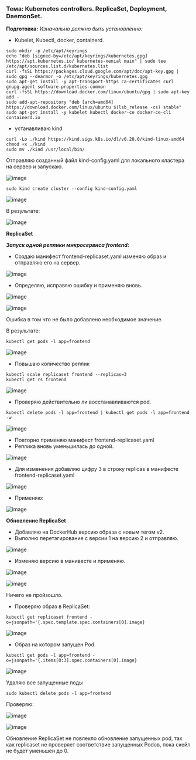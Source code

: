 ### Тема: Kubernetes controllers. ReplicaSet, Deployment, DaemonSet.

__Подготовка:__
_Изначально должно быть установленно:_

- Kubelet, Kubectl, docker, containerd.

```
sudo mkdir -p /etc/apt/keyrings
echo "deb [signed-by=/etc/apt/keyrings/kubernetes.gpg] https://apt.kubernetes.io/ kubernetes-xenial main" | sudo tee /etc/apt/sources.list.d/kubernetes.list
curl -fsSL https://packages.cloud.google.com/apt/doc/apt-key.gpg | sudo gpg --dearmor -o /etc/apt/keyrings/kubernetes.gpg
sudo apt-get install -y apt-transport-https ca-certificates curl gnupg-agent software-properties-common
curl -fsSL https://download.docker.com/linux/ubuntu/gpg | sudo apt-key add -
sudo add-apt-repository "deb [arch=amd64] https://download.docker.com/linux/ubuntu $(lsb_release -cs) stable"
sudo apt-get install -y kubelet kubectl docker-ce docker-ce-cli containerd.io
```
- устанавливаю kind
```
curl -Lo ./kind https://kind.sigs.k8s.io/dl/v0.20.0/kind-linux-amd64
chmod +x ./kind 
sudo mv ./kind /usr/local/bin/
```
Отправляю созданный файл kind-config.yaml для локального кластера на сервер и запускаю.

![image](https://github.com/otus-kuber-2023-10/zagretdinov-d_platform/assets/85208391/879932f9-7dd1-4c3e-9477-673d0a82a057)

```
sudo kind create cluster --config kind-config.yaml
```

![image](https://github.com/otus-kuber-2023-10/zagretdinov-d_platform/assets/85208391/47e3fc92-688f-4628-ad28-7e8cad236036)

В результате:

![image](https://github.com/otus-kuber-2023-10/zagretdinov-d_platform/assets/85208391/68c91dc5-dafc-4079-9967-6eeb61fb671c)

__ReplicaSet__

___Запуск одной реплики микросервиса frontend:___
- Создаю манифест frontend-replicaset.yaml изменяю образ и отправляю его на сервер.

![image](https://github.com/otus-kuber-2023-10/zagretdinov-d_platform/assets/85208391/760599bc-32d0-4f49-999e-0f72a6d4b2e3)

- Определяю, исправяю ошибку и применяю вновь.
  
![image](https://github.com/otus-kuber-2023-10/zagretdinov-d_platform/assets/85208391/ccf0c8de-c110-4ff5-be6b-cb4c08ac77a9)

![image](https://github.com/otus-kuber-2023-10/zagretdinov-d_platform/assets/85208391/9a6bd0ff-5ada-405f-b081-d17364f56871)

Ошибка в том что не было добавлено необходимое значение.

В результате:
```
kubectl get pods -l app=frontend
```

![image](https://github.com/otus-kuber-2023-10/zagretdinov-d_platform/assets/85208391/5810f7c9-5810-4d4a-bf2e-eca0911b4759)

- Повышаю количество реплик
```
kubectl scale replicaset frontend --replicas=3
kubectl get rs frontend
```

![image](https://github.com/otus-kuber-2023-10/zagretdinov-d_platform/assets/85208391/331f8920-2358-412d-9199-e745e0f82acd)

- Проверяю действительно ли восстанавливаются pod.
```
kubectl delete pods -l app=frontend | kubectl get pods -l app=frontend -w
```

![image](https://github.com/otus-kuber-2023-10/zagretdinov-d_platform/assets/85208391/54de40e4-6380-4e89-aa13-a698b8a4a3e9)

- Повторно применяю манифест frontend-replicaset.yaml
- Реплика вновь уменьшилась до одной.

![image](https://github.com/otus-kuber-2023-10/zagretdinov-d_platform/assets/85208391/0bdbd2d9-23d6-4f6d-9953-56876f672b31)

- Для изменения добавляю цифру 3 в строку replicas в манифесте frontend-replicaset.yaml

![image](https://github.com/otus-kuber-2023-10/zagretdinov-d_platform/assets/85208391/4f35bd1e-f69d-43a4-aad8-7385ce364971)

- Применяю:

![image](https://github.com/otus-kuber-2023-10/zagretdinov-d_platform/assets/85208391/7a0310e1-6fac-460c-a95b-aaea1ca216a2)


__Обновление ReplicaSet__
- Добавляю на DockerHub версию образа с новым тегом v2.
- Выполню перетэгирование с версии 1 на версию 2 и отправляю.

![image](https://github.com/otus-kuber-2023-10/zagretdinov-d_platform/assets/85208391/77acb793-bbb7-4c1d-9598-cd6776853f70)

- Изменяю версию в манивесте и применяю.  

![image](https://github.com/otus-kuber-2023-10/zagretdinov-d_platform/assets/85208391/0a227749-45a9-4635-b28e-0969378182d6)


![image](https://github.com/otus-kuber-2023-10/zagretdinov-d_platform/assets/85208391/2c4b9ee9-def9-45d5-abba-77fd9cb9cb11)

Ничего не пройзошло.

- Проверяю образ в ReplicaSet:
```
kubectl get replicaset frontend -o=jsonpath='{.spec.template.spec.containers[0].image}
```

![image](https://github.com/otus-kuber-2023-10/zagretdinov-d_platform/assets/85208391/41194a31-6b4c-49be-97a9-c76771669402)

- Образ на котором запущен Pod.
```
kubectl get pods -l app=frontend -o=jsonpath='{.items[0:3].spec.containers[0].image}
```

![image](https://github.com/otus-kuber-2023-10/zagretdinov-d_platform/assets/85208391/11f8e929-742b-4055-82e2-f6c06f5e31fd)

Удаляю все запущенные поды
```
sudo kubectl delete pods -l app=frontend
```
Проверяю:

![image](https://github.com/otus-kuber-2023-10/zagretdinov-d_platform/assets/85208391/cfa81d74-5f05-4604-8e89-59bb87ed4272)

![image](https://github.com/otus-kuber-2023-10/zagretdinov-d_platform/assets/85208391/886ead22-87df-4b2a-bd96-d1ec0e711a9e)


Обновление ReplicaSet не повлекло обновление запущенных pod, так как replicaset не проверяет соответствие запущенных Podов, пока скейл не будет уменьшен до 0.















